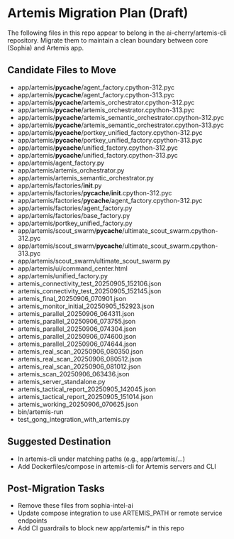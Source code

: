 # Artemis Migration Plan (Draft)

The following files in this repo appear to belong in the ai-cherry/artemis-cli repository.
Migrate them to maintain a clean boundary between core (Sophia) and Artemis app.

## Candidate Files to Move
- app/artemis/__pycache__/agent_factory.cpython-312.pyc
- app/artemis/__pycache__/agent_factory.cpython-313.pyc
- app/artemis/__pycache__/artemis_orchestrator.cpython-312.pyc
- app/artemis/__pycache__/artemis_orchestrator.cpython-313.pyc
- app/artemis/__pycache__/artemis_semantic_orchestrator.cpython-312.pyc
- app/artemis/__pycache__/artemis_semantic_orchestrator.cpython-313.pyc
- app/artemis/__pycache__/portkey_unified_factory.cpython-312.pyc
- app/artemis/__pycache__/portkey_unified_factory.cpython-313.pyc
- app/artemis/__pycache__/unified_factory.cpython-312.pyc
- app/artemis/__pycache__/unified_factory.cpython-313.pyc
- app/artemis/agent_factory.py
- app/artemis/artemis_orchestrator.py
- app/artemis/artemis_semantic_orchestrator.py
- app/artemis/factories/__init__.py
- app/artemis/factories/__pycache__/__init__.cpython-312.pyc
- app/artemis/factories/__pycache__/agent_factory.cpython-312.pyc
- app/artemis/factories/agent_factory.py
- app/artemis/factories/base_factory.py
- app/artemis/portkey_unified_factory.py
- app/artemis/scout_swarm/__pycache__/ultimate_scout_swarm.cpython-312.pyc
- app/artemis/scout_swarm/__pycache__/ultimate_scout_swarm.cpython-313.pyc
- app/artemis/scout_swarm/ultimate_scout_swarm.py
- app/artemis/ui/command_center.html
- app/artemis/unified_factory.py
- artemis_connectivity_test_20250905_152106.json
- artemis_connectivity_test_20250905_152145.json
- artemis_final_20250906_070901.json
- artemis_monitor_initial_20250905_152923.json
- artemis_parallel_20250906_064311.json
- artemis_parallel_20250906_073755.json
- artemis_parallel_20250906_074304.json
- artemis_parallel_20250906_074600.json
- artemis_parallel_20250906_074644.json
- artemis_real_scan_20250906_080350.json
- artemis_real_scan_20250906_080512.json
- artemis_real_scan_20250906_081012.json
- artemis_scan_20250906_063436.json
- artemis_server_standalone.py
- artemis_tactical_report_20250905_142045.json
- artemis_tactical_report_20250905_151014.json
- artemis_working_20250906_070625.json
- bin/artemis-run
- test_gong_integration_with_artemis.py

## Suggested Destination
- In artemis-cli under matching paths (e.g., app/artemis/...)
- Add Dockerfiles/compose in artemis-cli for Artemis servers and CLI

## Post-Migration Tasks
- Remove these files from sophia-intel-ai
- Update compose integration to use ARTEMIS_PATH or remote service endpoints
- Add CI guardrails to block new app/artemis/* in this repo
